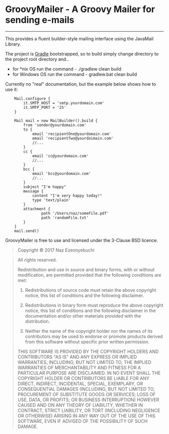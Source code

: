 # GroovyMailer - A Groovy Mailer for sending e-mails 
-------------------

This provides a fluent builder-style mailing interface using the JavaMail Library.

The project is [Gradle](https://gradle.org/getting-started/using-a-build) bootstrapped, so to build simply change directory to the project root directory and..
*	for *nix OS run the command - ./gradlew clean build
* 	for Windows OS run the command - gradlew.bat clean build
   
Currently no "real" documentation, but the example below shows how to use it:

		Mail.configure {
			it.SMTP_HOST = 'smtp.yourdomain.com'
			it.SMTP_PORT = '25'
		}
		
		Mail mail = new MailBuilder().build {
			from 'sender@yourdomain.com'
			to {
				email 'recipientOne@yourdomain.com'
				email 'recipientTwo@yourdoimain.com'
				//...
			}
			cc {
				email 'cc@yourdomain.com'
				//...
			}
			bcc { 
				email 'bcc@yourdomain.com' 
				//...
			}
			subject "I'm happy"
			message {
				content "I'm very happy today!"
				type 'text/plain'
			}
			attachment {
					path '/Users/naz/someFile.pdf'
					path 'randomFile.txt'
			}
		}
		mail.send()



GroovyMailer is free to use and licensed under the 3-Clause BSD licence.

> Copyright &copy; 2017 Naz Ezeonyebuchi

> All rights reserved.
>
> Redistribution and use in source and binary forms, with or without modification,
> are permitted provided that the following conditions are met:
>
> 1. Redistributions of source code must retain the above copyright notice, this
> list of conditions and the following disclaimer.
>
> 2. Redistributions in binary form must reproduce the above copyright notice,
> this list of conditions and the following disclaimer in the documentation and/or
> other materials provided with the distribution.
>
> 3. Neither the name of the copyright holder nor the names of its contributors 
> may be used to endorse or promote products derived from this software without
> specific prior written permission.
>
> THIS SOFTWARE IS PROVIDED BY THE COPYRIGHT HOLDERS AND CONTRIBUTORS "AS IS" AND ANY
> EXPRESS OR IMPLIED WARRANTIES, INCLUDING, BUT NOT LIMITED TO, THE IMPLIED WARRANTIES
> OF MERCHANTABILITY AND FITNESS FOR A PARTICULAR PURPOSE ARE DISCLAIMED. IN NO EVENT
> SHALL THE COPYRIGHT HOLDER OR CONTRIBUTORS BE LIABLE FOR ANY DIRECT, INDIRECT, INCIDENTAL,
> SPECIAL, EXEMPLARY, OR CONSEQUENTIAL DAMAGES (INCLUDING, BUT NOT LIMITED TO, PROCUREMENT
> OF SUBSTITUTE GOODS OR SERVICES; LOSS OF USE, DATA, OR PROFITS; OR BUSINESS INTERRUPTION)
> HOWEVER CAUSED AND ON ANY THEORY OF LIABILITY, WHETHER IN CONTRACT, STRICT LIABILITY, OR
> TORT (INCLUDING NEGLIGENCE OR OTHERWISE) ARISING IN ANY WAY OUT OF THE USE OF THIS SOFTWARE,
> EVEN IF ADVISED OF THE POSSIBILITY OF SUCH DAMAGE.